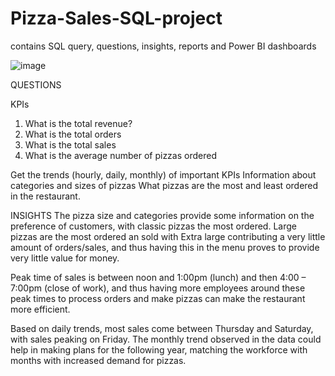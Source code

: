 # Pizza-Sales-SQL-project
contains SQL query, questions, insights, reports and Power BI dashboards 

![image](https://github.com/Orinamhe/Pizza-Sales-SQL-project/assets/153821560/6005d513-2e83-4ba9-b373-8300ed236b44)


QUESTIONS

KPIs
1.	What is the total revenue?
2.	What is the total orders
3.	What is the total sales
4.	What is the average number of pizzas ordered


Get the trends (hourly, daily, monthly) of important KPIs
Information about categories and sizes of pizzas 
What pizzas are the most and least ordered in the restaurant.

INSIGHTS
The pizza size and categories provide some information on the preference of customers, with classic pizzas the most ordered. Large pizzas are the most ordered an sold with Extra large contributing a very little amount of orders/sales, and thus having this in the menu proves to provide very little value for money.

Peak time of sales is between noon and 1:00pm (lunch) and then 4:00 – 7:00pm (close of work), and thus having more employees around these peak times to process orders and make pizzas can make the restaurant more efficient.

Based on daily trends, most sales come between Thursday and Saturday, with sales peaking on Friday. The monthly trend observed in the data could help in making plans for the following year, matching the workforce with months with increased demand for pizzas.

